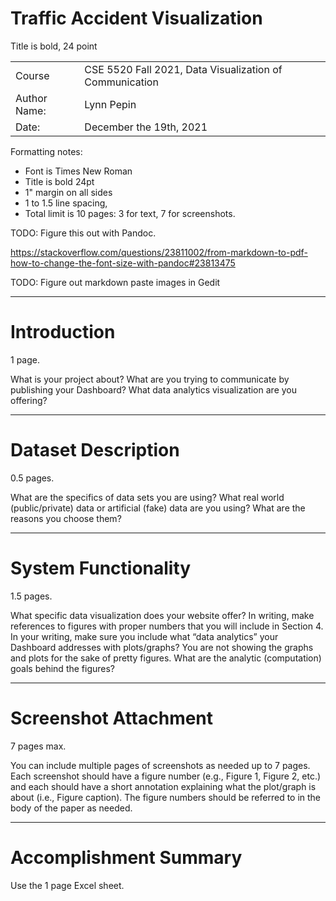 # Traffic Accident Visualization

Title is bold, 24 point

| | |
|-|-|
| Course | CSE 5520 Fall 2021, Data Visualization of Communication
| Author Name: | Lynn Pepin
| Date:        | December the 19th, 2021

Formatting notes:

- Font is Times New Roman
- Title is bold 24pt
- 1" margin on all sides
- 1 to 1.5 line spacing,
- Total limit is 10 pages: 3 for text, 7 for screenshots.

TODO: Figure this out with Pandoc.

https://stackoverflow.com/questions/23811002/from-markdown-to-pdf-how-to-change-the-font-size-with-pandoc#23813475

TODO: Figure out markdown paste images in Gedit

---

# Introduction

1 page.

What is your project about? What are you trying to communicate by publishing your Dashboard? What data analytics visualization are you offering?

---

# Dataset Description 

0.5 pages.

What are the specifics of data sets you are using? What real world (public/private) data or artificial (fake) data are you using? What are the reasons you choose them?

---

# System Functionality

1.5 pages.

What specific data visualization does your website offer? In writing, make references to figures with proper numbers that you will include in Section 4. In your writing, make sure you include what “data analytics” your Dashboard addresses with plots/graphs? You are not showing the graphs and plots for the sake of pretty figures. What are the analytic (computation) goals behind the figures?

---

# Screenshot Attachment

7 pages max.

You can include multiple pages of screenshots as needed up to 7 pages. Each screenshot should have a figure number (e.g., Figure 1, Figure 2, etc.) and each should have a short annotation explaining what the plot/graph is about (i.e., Figure caption). The figure numbers should be referred to in the body of the paper as needed.

---

# Accomplishment Summary 

Use the 1 page Excel sheet.


